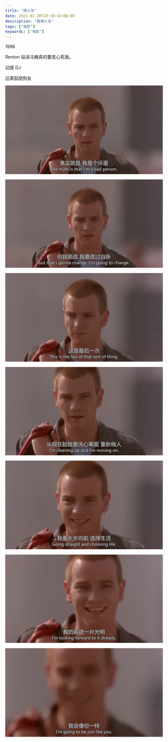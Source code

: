 ```yaml
---
title: "猜火车"
date: 2021-01-20T20:19:42+08:00
description: "看猜火车"
tags: ["电影"]
keywords: ["电影"]
---
```


1996

Renton 钻进马桶真的要恶心死我。

动感 DJ

远离狐朋狗友

![trainspotting-0](/images/trainspotting-0.jpeg)

![trainspotting-1](/images/trainspotting-1.jpeg)

![trainspotting-2](/images/trainspotting-2.jpeg)

![trainspotting-3](/images/trainspotting-3.jpeg)

![trainspotting-4](/images/trainspotting-4.jpeg)

![trainspotting-5](/images/trainspotting-5.jpeg)

![trainspotting-6](/images/trainspotting-6.jpeg)
